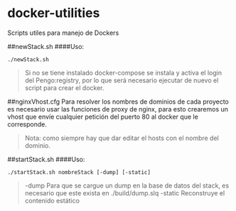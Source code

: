 # docker-utilities
Scripts utiles para manejo de Dockers

##newStack.sh
####Uso:
```
./newStack.sh
```

> Si no se tiene instalado docker-compose se instala y activa el login del Pengo:registry, por lo que será necesario ejecutar de nuevo el script para crear el docker.

##nginxVhost.cfg
Para resolver los nombres de dominios de cada proyecto es necesario usar las funciones de proxy de nginx, para esto crearemos un vhost que envíe cualquier petición del puerto 80 al docker que le corresponde.
> Nota: como siempre hay que dar editar el hosts con el nombre del dominio.

##startStack.sh
####Uso:
```
./startStack.sh nombreStack [-dump] [-static]
```
> -dump Para que se cargue un dump en la base de datos del stack, es necesario que este exista en ./build/dump.slq
> -static Reconstruye el contenido estático

